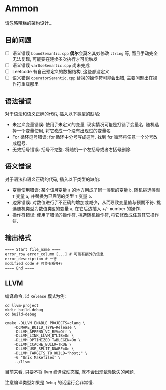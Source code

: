 # Ammon 

请忽略糟糕的架构设计...

## 目前问题

* [ ] 语义错误 `boundSemantic.cpp` **偶尔**会莫名其妙修改 `string` 等, 而且手动完全无法复现, 可能要在连续多次执行才可能触发
* [ ] 语义错误 `varUseSemantic.cpp` 尚未完成
* [ ] Leetcode 有自己预定义的数据结构, 这些都没定义 
* [ ] 语义错误 `operatorSemantic.cpp` 替换的操作符可能会出错, 主要问题出在操作符重载那里

## 语法错误

对于语法和语义正确的代码, 插入以下类型的缺陷:

- 未定义变量错误: 使用了未定义的变量, 现实情况可能是打错了变量名. 随机选择一个变量使用, 将它改成一个没有出现过的变量名.
- For 循环逗号错误: for 循环中分号写成逗号. 找到 for 循环将任意一个分号改成逗号.
- 无效括号错误: 括号不完整. 将随机一个左括号或者右括号删除.

## 语义错误

对于语法和语义正确的代码, 插入以下类型的缺陷:

- 变量使用错误: 某个该用变量 `a` 的地方用成了同一类型的变量 `b`. 随机挑选类型 `T` 变量 `a`, 并替换为已声明的类型 `T` 变量 `b`.
- 边界错误: 对数值进行了不正确的增加或减少，从而导致变量值与预期不符. 挑选随机类型为数值类型的变量 `a`, 在它后边插入 +/- number 的操作.
- 操作符错误: 使用了错误的操作符. 挑选随机操作符, 将它修改成任意其它操作符.

## 输出格式

``` txt
==== Start file_name ====
error_row error_column [...] # 可能有额外的信息
error_description # 一行
modified code # 可能有很多行
==== End ====
```

## LLVM

编译命令, 以 `Release` 模式为例:

``` shell
cd llvm-project
mkdir build-debug
cd build-debug

cmake -DLLVM_ENABLE_PROJECTS=clang \
    -DCMAKE_BUILD_TYPE=Release \
    -DLLVM_APPEND_VC_REV=Off \
    -DLLVM_LINK_LLVM_DYLIB=On \
    -DLLVM_OPTIMIZED_TABLEGEN=On \
    -DLLVM_CCACHE_BUILD=TRUE \
    -DLLVM_USE_SPLIT_DWARF=On \
    -DLLVM_TARGETS_TO_BUILD="host;" \
    -G "Unix Makefiles" \
    ../llvm
```

目前来看, 只要不将 llvm 编译成动态库, 就不会出现依赖缺失的问题.

注意编译类型如果是 `Debug` 的话运行会非常慢.

